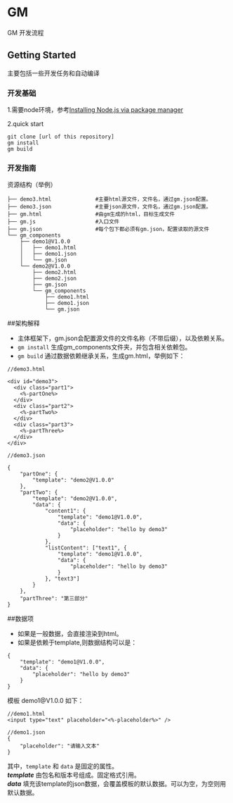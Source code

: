 # GM

GM 开发流程

## Getting Started

主要包括一些开发任务和自动编译

### 开发基础

1.需要node环境，参考[Installing Node.js via package manager](https://nodejs.org/en/download/package-manager/)  

2.quick start

```
git clone [url of this repository]
gm install
gm build

```

### 开发指南

资源结构（举例）

```
├── demo3.html              #主要html源文件，文件名，通过gm.json配置。
├── demo3.json              #主要json源文件，文件名，通过gm.json配置。
├── gm.html                 #由gm生成的html，目标生成文件
├── gm.js                   #入口文件
├── gm.json                 #每个包下都必须有gm.json，配置读取的源文件
└── gm_components
    ├── demo1@V1.0.0
    │   ├── demo1.html
    │   ├── demo1.json
    │   └── gm.json
    └── demo2@V1.0.0
        ├── demo2.html
        ├── demo2.json
        ├── gm.json
        └── gm_components
            ├── demo1.html
            ├── demo1.json
            └── gm.json

```

##架构解释
* 主体框架下，gm.json会配置源文件的文件名称（不带后缀），以及依赖关系。
* `gm install` 生成gm_components文件夹，并包含相关依赖包。
* `gm build` 通过数据依赖继承关系，生成gm.html，举例如下：

```
//demo3.html

<div id="demo3">
  <div class="part1">
    <%-partOne%>
  </div>
  <div class="part2">
    <%-partTwo%>
  </div>
  <div class="part3">
    <%-partThree%>
  </div>
</div>

//demo3.json

{
    "partOne": {
        "template": "demo2@V1.0.0"
    },
    "partTwo": {
        "template": "demo2@V1.0.0",
        "data": {
            "content1": {
                "template": "demo1@V1.0.0",
                "data": {
                    "placeholder": "hello by demo3"
                }
            },
            "listContent": ["text1", {
                "template": "demo1@V1.0.0",
                "data": {
                    "placeholder": "hello by demo3"
                }
            }, "text3"]
        }
    },
    "partThree": "第三部分"
}

```

##数据项

* 如果是一般数据，会直接渲染到html。
* 如果是依赖于template,则数据结构可以是：

```
{
    "template": "demo1@V1.0.0",
    "data": {
        "placeholder": "hello by demo3"
    }
}
```

模板 demo1\@V1.0.0 如下：

```
//demo1.html
<input type="text" placeholder="<%-placeholder%>" />

//demo1.json
{
    "placeholder": "请输入文本"
}
```

其中，`template` 和 `data` 是固定的属性。  
 ***template*** 由包名和版本号组成。固定格式引用。   
 ***data*** 填充该template的json数据，会覆盖模板的默认数据。可以为空，为空则用默认数据。



